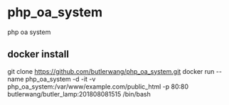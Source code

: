 # php_oa_system
php oa system

## docker install
git clone https://github.com/butlerwang/php_oa_system.git
docker run --name php_oa_system -d -it -v php_oa_system:/var/www/example.com/public_html -p 80:80 butlerwang/butler_lamp:201808081515 /bin/bash

